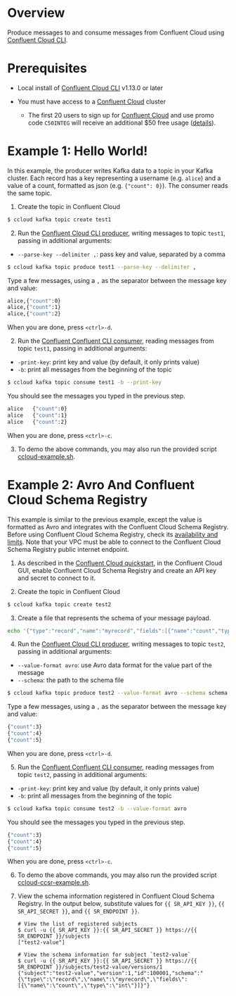 # Overview

Produce messages to and consume messages from Confluent Cloud using [Confluent Cloud CLI](https://docs.confluent.io/current/cloud/cli/install.html?utm_source=github&utm_medium=demo&utm_campaign=ch.examples_type.community_content.clients-ccloud).

# Prerequisites

* Local install of [Confluent Cloud CLI](https://docs.confluent.io/current/cloud/cli/install.html#ccloud-install-cli?utm_source=github&utm_medium=demo&utm_campaign=ch.examples_type.community_content.ccloud-stacks) v1.13.0 or later
* You must have access to a [Confluent Cloud](https://www.confluent.io/confluent-cloud/?utm_source=github&utm_medium=demo&utm_campaign=ch.examples_type.community_content.clients-ccloud) cluster

  * The first 20 users to sign up for [Confluent Cloud](https://www.confluent.io/confluent-cloud/?utm_source=github&utm_medium=demo&utm_campaign=ch.examples_type.community_content.clients-ccloud) and use promo code ``C50INTEG`` will receive an additional $50 free usage ([details](https://www.confluent.io/confluent-cloud-promo-disclaimer/?utm_source=github&utm_medium=demo&utm_campaign=ch.examples_type.community_content.clients-ccloud)).

# Example 1: Hello World!

In this example, the producer writes Kafka data to a topic in your Kafka cluster. 
Each record has a key representing a username (e.g. `alice`) and a value of a count, formatted as json (e.g. `{"count": 0}`).
The consumer reads the same topic.

1. Create the topic in Confluent Cloud

```bash
$ ccloud kafka topic create test1
```

2. Run the [Confluent Cloud CLI producer](https://docs.confluent.io/current/cloud/cli/command-reference/kafka/topic/ccloud_kafka_topic_produce.html#ccloud-kafka-topic-produce?utm_source=github&utm_medium=demo&utm_campaign=ch.examples_type.community_content.clients-ccloud), writing messages to topic `test1`, passing in additional arguments:

* `--parse-key --delimiter ,`: pass key and value, separated by a comma

```bash
$ ccloud kafka topic produce test1 --parse-key --delimiter ,
```

Type a few messages, using a `,` as the separator between the message key and value:

```bash
alice,{"count":0}
alice,{"count":1}
alice,{"count":2}
```

When you are done, press `<ctrl>-d`.

2. Run the [Confluent Confluent CLI consumer](https://docs.confluent.io/current/cloud/cli/command-reference/kafka/topic/ccloud_kafka_topic_produce.html#ccloud-kafka-topic-produce?utm_source=github&utm_medium=demo&utm_campaign=ch.examples_type.community_content.clients-ccloud), reading messages from topic `test1`, passing in additional arguments:

* `-print-key`: print key and value (by default, it only prints value)
* `-b`: print all messages from the beginning of the topic

```bash
$ ccloud kafka topic consume test1 -b --print-key
```

You should see the messages you typed in the previous step.

```bash
alice	{"count":0}
alice	{"count":1}
alice	{"count":2}
```

When you are done, press `<ctrl>-c`.

3. To demo the above commands, you may also run the provided script [ccloud-example.sh](ccloud-example.sh).


# Example 2: Avro And Confluent Cloud Schema Registry

This example is similar to the previous example, except the value is formatted as Avro and integrates with the Confluent Cloud Schema Registry.
Before using Confluent Cloud Schema Registry, check its [availability and limits](https://docs.confluent.io/current/cloud/limits.html?utm_source=github&utm_medium=demo&utm_campaign=ch.examples_type.community_content.clients-ccloud).
Note that your VPC must be able to connect to the Confluent Cloud Schema Registry public internet endpoint.

1. As described in the [Confluent Cloud quickstart](https://docs.confluent.io/current/quickstart/cloud-quickstart/schema-registry.html?utm_source=github&utm_medium=demo&utm_campaign=ch.examples_type.community_content.clients-ccloud), in the Confluent Cloud GUI, enable Confluent Cloud Schema Registry and create an API key and secret to connect to it.

2. Create the topic in Confluent Cloud

```bash
$ ccloud kafka topic create test2
```

3. Create a file that represents the schema of your message payload.

```bash
echo '{"type":"record","name":"myrecord","fields":[{"name":"count","type":"int"}]}' > schema.json
```

4. Run the [Confluent Cloud CLI producer](https://docs.confluent.io/current/cloud/cli/command-reference/kafka/topic/ccloud_kafka_topic_produce.html#ccloud-kafka-topic-produce?utm_source=github&utm_medium=demo&utm_campaign=ch.examples_type.community_content.clients-ccloud), writing messages to topic `test2`, passing in additional arguments:

* `--value-format avro`: use Avro data format for the value part of the message
* `--schema`: the path to the schema file

```bash
$ ccloud kafka topic produce test2 --value-format avro --schema schema.json
```

Type a few messages, using a `,` as the separator between the message key and value:

```bash
{"count":3}
{"count":4}
{"count":5}
```

When you are done, press `<ctrl>-d`.

5. Run the [Confluent Confluent CLI consumer](https://docs.confluent.io/current/cloud/cli/command-reference/kafka/topic/ccloud_kafka_topic_produce.html#ccloud-kafka-topic-produce?utm_source=github&utm_medium=demo&utm_campaign=ch.examples_type.community_content.clients-ccloud), reading messages from topic `test2`, passing in additional arguments:

* `-print-key`: print key and value (by default, it only prints value)
* `-b`: print all messages from the beginning of the topic

```bash
$ ccloud kafka topic consume test2 -b --value-format avro
```

You should see the messages you typed in the previous step.

```bash
{"count":3}
{"count":4}
{"count":5}
```

When you are done, press `<ctrl>-c`.

6. To demo the above commands, you may also run the provided script [ccloud-ccsr-example.sh](ccloud-ccsr-example.sh).

7. View the schema information registered in Confluent Cloud Schema Registry. In the output below, substitute values for `{{ SR_API_KEY }}`, `{{ SR_API_SECRET }}`, and `{{ SR_ENDPOINT }}`.

    ```
    # View the list of registered subjects
    $ curl -u {{ SR_API_KEY }}:{{ SR_API_SECRET }} https://{{ SR_ENDPOINT }}/subjects
    ["test2-value"]

    # View the schema information for subject `test2-value`
    $ curl -u {{ SR_API_KEY }}:{{ SR_API_SECRET }} https://{{ SR_ENDPOINT }}/subjects/test2-value/versions/1
    {"subject":"test2-value","version":1,"id":100001,"schema":"{\"type\":\"record\",\"name\":\"myrecord\",\"fields\":[{\"name\":\"count\",\"type\":\"int\"}]}"}
    ```
